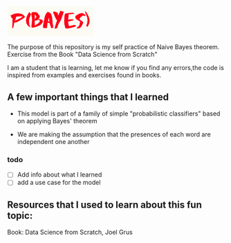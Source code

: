 <img src="img/logo.png" alt="logo" width="200" heigth="180"/>

The purpose of this repository is my self practice of Naive Bayes theorem. Exercise from the Book "Data Science from Scratch"

I am a student that is learning, let me know if you find any errors,the code is inspired from examples and exercises found in books.

## A few important things that I learned

*  This model is part of a family of simple "probabilistic classifiers" based on applying Bayes' theorem

* We are  making the assumption that the presences of each word are independent one another

### todo
- [ ] Add info about what I learned
- [ ] add a use case for the model 

## Resources that I used to learn about this fun topic:
Book: Data Science from Scratch, Joel Grus
